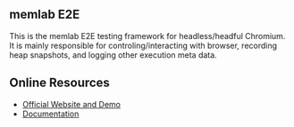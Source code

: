 ## memlab E2E

This is the memlab E2E testing framework for headless/headful Chromium. It is mainly responsible
for controling/interacting with browser, recording heap snapshots, and logging other execution meta data.

## Online Resources
* [Official Website and Demo](https://facebook.github.io/memlab)
* [Documentation](https://facebook.github.io/memlab/docs/intro)
